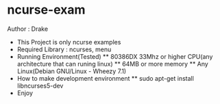 ncurse-exam
===========
Author : Drake


* This Project is only ncurse examples
* Required Library : ncurses, menu
* Running Environment(Tested)
** 80386DX 33Mhz or higher CPU(any architecture that can runing linux)
** 64MB or more memory
** Any Linux(Debian GNU/Linux - Wheezy 7.1)
* How to make development environment
** sudo apt-get install libncurses5-dev
* Enjoy
